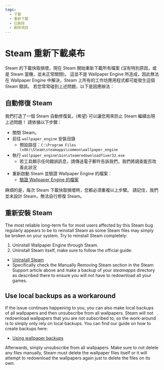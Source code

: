 ```yaml
---
tags:
  - 下載
  - 重新下載
  - 已刪除
  - 刪除項目
---
```


# Steam 重新下載桌布

Steam 的下載快取損壞，現在 Steam 開始重新下載所有檔案 (沒有特別原因，或是 Steam 當機，並未正常關閉)。 這並不是 Wallpaper Engine 所造成，因此無法在 Wallpaper Engine 中解決，Steam 上所有的工作坊應用程式都可能發生這個 Steam 錯誤。 若您常常碰到上述問題，以下是因應辦法：

## 自動修復 Steam
我們打造了一個 Steam 自動修復氣，(希望) 可以讓您用來防止 Steam 繼續出現上述問題！ 請依循以下步驟：
* 關閉 Steam。
* 前往 `wallpaper_engine` 安裝目錄
  * 預設路徑：`C:\Program Files (x86)\Steam\steamapps\common\wallpaper_engine`
* 執行 `wallpaper_engine\bin\steamredownloadfixer32.exe`
  * 若工具顯示任何錯誤訊息，請傳送電子郵件告訴我們，我們將調查能否改善此狀況
* 重新啟動 Steam 並驗證 Wallpaper Engine 的檔案：
  * [驗證 Wallpaper Engine 的檔案](https://support.steampowered.com/kb_article.php?ref=2037-QEUH-3335)

麻煩的是，每次 Steam 下載快取損壞時，您都必須重複以上步驟。 請記住，我們並未設計 Steam，無法自行修復 Steam。

## 重新安裝 Steam

The most reliable long-term fix for most users affected by this Steam bug regularly appears to be to reinstall Steam as some Steam files may simply be broken on your system. Try to reinstall Steam completely:

1. Uninstall Wallpaper Engine through Steam.
2. Uninstall Steam itself, make sure to follow the official guide:
  * [Uninstall Steam](https://support.steampowered.com/kb_article.php?ref=9609-OBMP-2526)
  * Specifically check the Manually Removing Steam section in the Steam Support article above and make a backup of your *steamapps* directory as described there to ensure you will not have to redownload all your games.

## Use local backups as a workaround

If the issue continues happening to you, you can also make local backups of all wallpapers and then unsubscribe from all wallpapers. Steam will not redownload wallpapers that you are not subscribed to, so the work-around is to simply only rely on local backups. You can find our guide on how to create backups here:

* [Using wallpaper backups](/steam/backup)

Afterwards, simply unsubscribe from all wallpapers. Make sure to not delete any files manually, Steam must delete the wallpaper files itself or it will attempt to redownload the wallpapers again just to delete the files on its own.